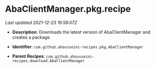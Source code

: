# AbaClientManager.pkg.recipe

_Last updated 2021-12-23 19:58:07Z_

- **Description**: Downloads the latest version of AbaClientManager and creates a package.

- **Identifier**: `com.github.ahousseini-recipes.pkg.AbaClientManager`

- **Parent Recipes**: `com.github.ahousseini-recipes.download.AbaClientManager`